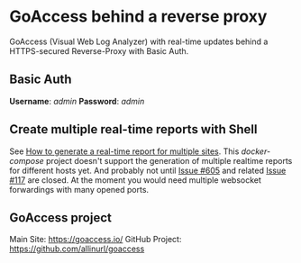 # GoAccess behind a reverse proxy
GoAccess (Visual Web Log Analyzer) with real-time updates behind a HTTPS-secured Reverse-Proxy with Basic Auth.

## Basic Auth
**Username**: *admin*
**Password**: *admin*

## Create multiple real-time reports with Shell
See [How to generate a real-time report for multiple sites](https://github.com/allinurl/goaccess/issues/444).
This *docker-compose* project doesn't support the generation of multiple realtime reports for different hosts yet.
And probably not until [Issue #605](https://github.com/allinurl/goaccess/issues/605) and related [Issue #117](https://github.com/allinurl/goaccess/issues/117) are closed.
At the moment you would need multiple websocket forwardings with many opened ports.

## GoAccess project
Main Site:      <https://goaccess.io/>
GitHub Project: <https://github.com/allinurl/goaccess>
